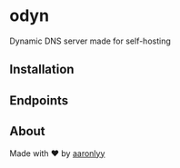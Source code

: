 # odyn

Dynamic DNS server made for self-hosting

## Installation

## Endpoints

## About

Made with ♥ by [aaronlyy](https://github.com/aaronlyy)